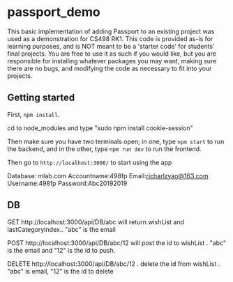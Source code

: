 # passport_demo

This basic implementation of adding Passport to an existing project was used as a demonstration for CS498 RK1. This code is provided as-is for learning purposes, and is NOT meant to be a 'starter code' for students' final projects. You are free to use it as such if you would like, but you are responsible for installing whatever packages you may want, making sure there are no bugs, and modifying the code as necessary to fit into your projects. 

## Getting started

First, `npm install`.

cd to node_modules and type "sudo npm install cookie-session"

Then make sure you have two terminals open; in one, type `npm start` to run the backend, and in the other, type `npm run dev` to run the frontend. 

Then go to `http://localhost:3000/` to start using the app

Database:     mlab.com
Accountname:498fp
Email:richarlzyao@163.com
Username:498fp
Password:Abc20192019


## DB

GET http://localhost:3000/api/DB/abc    will return wishList and lastCategoryIndex..   "abc" is the email

POST http://localhost:3000/api/DB/abc/12  will post the id to wishList .  "abc" is the email and "12" is the id to push.

DELETE http://localhost:3000/api/DB/abc/12 .  delete the id from wishList . "abc" is email, "12" is the id to delete





